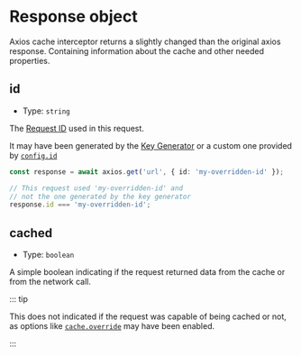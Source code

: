 # Response object

Axios cache interceptor returns a slightly changed than the original axios response.
Containing information about the cache and other needed properties.

## id

- Type: `string`

The [Request ID](../guide/request-id.md) used in this request.

It may have been generated by the [Key Generator](../guide/request-id.md#custom-generator)
or a custom one provided by [`config.id`](./request-specifics.md#id)

```ts
const response = await axios.get('url', { id: 'my-overridden-id' });

// This request used 'my-overridden-id' and
// not the one generated by the key generator
response.id === 'my-overridden-id';
```

## cached

- Type: `boolean`

A simple boolean indicating if the request returned data from the cache or from the
network call.

::: tip

This does not indicated if the request was capable of being cached or not, as options like
[`cache.override`](./request-specifics.md#cache-override) may have been enabled.

:::
